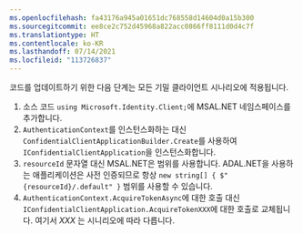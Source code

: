 ```yaml
---
ms.openlocfilehash: fa43176a945a01651dc768558d14604d0a15b300
ms.sourcegitcommit: ee8ce2c752d45968a822acc0866ff8111d0d4c7f
ms.translationtype: HT
ms.contentlocale: ko-KR
ms.lasthandoff: 07/14/2021
ms.locfileid: "113726837"
---
```

코드를 업데이트하기 위한 다음 단계는 모든 기밀 클라이언트 시나리오에 적용됩니다.

1. 소스 코드 `using Microsoft.Identity.Client;`에 MSAL.NET 네임스페이스를 추가합니다.
2. `AuthenticationContext`를 인스턴스화하는 대신 `ConfidentialClientApplicationBuilder.Create`를 사용하여 `IConfidentialClientApplication`을 인스턴스화합니다.
3. `resourceId` 문자열 대신 MSAL.NET은 범위를 사용합니다. ADAL.NET을 사용하는 애플리케이션은 사전 인증되므로 항상 `new string[] { $"{resourceId}/.default" }` 범위를 사용할 수 있습니다.
4. `AuthenticationContext.AcquireTokenAsync`에 대한 호출 대신 `IConfidentialClientApplication.AcquireTokenXXX`에 대한 호출로 교체됩니다. 여기서 *XXX* 는 시니리오에 따라 다릅니다.
